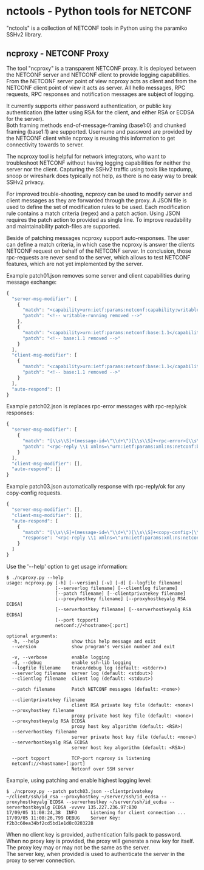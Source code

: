 # nctools - Python tools for NETCONF
"nctools" is a collection of NETCONF tools in Python using the paramiko SSHv2 library.

## ncproxy - NETCONF Proxy
The tool "ncproxy" is a transparent NETCONF proxy. It is deployed between the NETCONF
server and NETCONF client to provide logging capabilities. From the NETCONF server
point of view ncproxy acts as client and from the NETCONF client point of view it
acts as server. All hello messages, RPC requests, RPC responses and notification
messages are subject of logging.

It currently supports either password authentication, or public key authentication
(the latter using RSA for the client, and either RSA or ECDSA for the server).  
Both framing methods end-of-message-framing (base1:0) and chunked
framing (base1:1) are supported. Username and password are provided by the NETCONF
client while ncproxy is reusing this information to get connectivity towards to server.

The ncproxy tool is helpful for network integrators, who want to troubleshoot NETCONF
without having logging capabilities for neither the server nor the client. Capturing
the SSHv2 traffic using tools like tcpdump, snoop or wireshark does typically not help,
as there is no easy way to break SSHv2 privacy.

For improved trouble-shooting, ncproxy can be used to modify server and client messages
as they are forwarded through the proxy. A JSON file is used to define the set of
modification rules to be used. Each modification rule contains a match criteria (regex)
and a patch action. Using JSON requires the patch action to provided as single line.
To improve readability and maintainability patch-files are supported.

Beside of patching messages ncproxy support auto-responses. The user can define
a match criteria, in which case the ncproxy is answer the clients NETCONF request on
behalf of the NETCONF server. In conclusion, those rpc-requests are never send to the
server, which allows to test NETCONF features, which are not yet implemented by the
server.

Example patch01.json removes some server and client capabilities during <hello>
message exchange:

```javascript
{
  "server-msg-modifier": [
    {
      "match": "<capability>urn:ietf:params:netconf:capability:writable-running:1.0</capability>",
      "patch": "<!-- writable-running removed -->"
    },
    {
      "match": "<capability>urn:ietf:params:netconf:base:1.1</capability>",
      "patch": "<!-- base:1.1 removed -->"
    }
  ],
  "client-msg-modifier": [
    {
      "match": "<capability>urn:ietf:params:netconf:base:1.1</capability>",
      "patch": "<!-- base:1.1 removed -->"
    }
  ],
  "auto-respond": []
}
```

Example patch02.json is replaces rpc-error messages with rpc-reply/ok responses:
```javascript
{
  "server-msg-modifier": [
    {
      "match": "[\\s\\S]+(message-id=\"\\d+\")[\\s\\S]+<rpc-error>[\\s\\S]+",
      "patch": "<rpc-reply \\1 xmlns=\"urn:ietf:params:xml:ns:netconf:base:1.0\"><ok/></rpc-reply>"
    }
  ],
  "client-msg-modifier": [],
  "auto-respond": []
}
```

Example patch03.json automatically response with rpc-reply/ok for any copy-config requests.
```javascript
{
  "server-msg-modifier": [],
  "client-msg-modifier": [],
  "auto-respond": [
    {
      "match": "[\\s\\S]+(message-id=\"\\d+\")[\\s\\S]+<copy-config>[\\s\\S]+",
      "response": "<rpc-reply \\1 xmlns=\"urn:ietf:params:xml:ns:netconf:base:1.0\"><ok/></rpc-reply>"
    }
  ]
}
```

Use the '--help' option to get usage information:
```
$ ./ncproxy.py --help
usage: ncproxy.py [-h] [--version] [-v] [-d] [--logfile filename]
                  [--serverlog filename] [--clientlog filename]
                  [--patch filename] [--clientprivatekey filename]
                  [--proxyhostkey filename] [--proxyhostkeyalg RSA ECDSA]
                  [--serverhostkey filename] [--serverhostkeyalg RSA ECDSA]
                  [--port tcpport]
                  netconf://<hostname>[:port]

optional arguments:
  -h, --help            show this help message and exit
  --version             show program's version number and exit

  -v, --verbose         enable logging
  -d, --debug           enable ssh-lib logging
  --logfile filename    trace/debug log (default: <stderr>)
  --serverlog filename  server log (default: <stdout>)
  --clientlog filename  client log (default: <stdout>)

  --patch filename      Patch NETCONF messages (default: <none>)

  --clientprivatekey filename
                        client RSA private key file (default: <none>)
  --proxyhostkey filename
                        proxy private host key file (default: <none>)
  --proxyhostkeyalg RSA ECDSA
                        proxy host key algorithm (default: <RSA>)
  --serverhostkey filename
                        server private host key file (default: <none>)
  --serverhostkeyalg RSA ECDSA
                        server host key algorithm (default: <RSA>)

  --port tcpport        TCP-port ncproxy is listening
  netconf://<hostname>[:port]
                        Netconf over SSH server
```

Example, using patching and enable highest logging level:
```
$ ./ncproxy.py --patch patch03.json --clientprivatekey ~/client/ssh/id_rsa --proxyhostkey ~/server/ssh/id_ecdsa --proxyhostkeyalg ECDSA --serverhostkey ~/server/ssh/id_ecdsa --serverhostkeyalg ECDSA -vvvvv 135.227.236.97:830
17/09/05 11:08:24,38  INFO     Listening for client connection ...
17/09/05 11:08:26,799 DEBUG    Server Key: f2b3c60ea34bf2cd5bd1e1d8c0203228
```

When no client key is provided, authentication falls pack to password.  
When no proxy key is provided, the proxy will generate a new key for itself.  
The proxy key may or may not be the same as the server.  
The server key, when provided is used to authenticate the server in the proxy to server
connection.  

